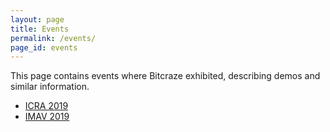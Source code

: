 ```yaml
---
layout: page
title: Events
permalink: /events/
page_id: events
---
```


This page contains events where Bitcraze exhibited, describing demos and similar
information.

* [ICRA 2019](/events/icra2019/)
* [IMAV 2019](/events/imav2019/)
